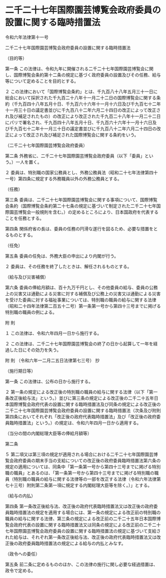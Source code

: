 # 二千二十七年国際園芸博覧会政府委員の設置に関する臨時措置法

令和六年法律第十一号

二千二十七年国際園芸博覧会政府委員の設置に関する臨時措置法

（目的等）

第一条 この法律は、令和九年に開催される二千二十七年国際園芸博覧会に関し、国際博覧会条約第十二条の規定に基づく政府委員の設置及びその任務、給与等について定めることを目的とする。

２ この法律において「国際博覧会条約」とは、千九百八十八年五月三十一日に総会において採択された千九百二十八年十一月二十二日の国際博覧会に関する条約（千九百四十八年五月十日、千九百六十六年十一月十六日及び千九百七十二年十一月三十日の議定書並びに千九百八十二年六月二十四日の改正によって改正され及び補足されたもの）の改正により改正された千九百二十八年十一月二十二日にパリで署名され、千九百四十八年五月十日、千九百六十六年十一月十六日及び千九百七十二年十一月三十日の議定書並びに千九百八十二年六月二十四日の改正によって改正され及び補足された国際博覧会に関する条約をいう。

（二千二十七年国際園芸博覧会政府委員）

第二条 外務省に、二千二十七年国際園芸博覧会政府委員（以下「委員」という。）一人を置く。

２ 委員は、特別職の国家公務員とし、外務公務員法（昭和二十七年法律第四十一号）第四条に規定する外務職員以外の外務公務員とする。

（任務）

第三条 委員は、二千二十七年国際園芸博覧会に関する事項について、国際博覧会条約（国際博覧会条約第二十七条の規定に基づいて制定された二千二十七年国際園芸博覧会一般規則を含む。）の定めるところにより、日本国政府を代表することを任務とする。

第四条 関係府省の長は、委員の任務の円滑な遂行を図るため、必要な措置をとるものとする。

（任免）

第五条 委員の任免は、外務大臣の申出により内閣が行う。

２ 委員は、その任務を終了したときは、解任されるものとする。

（給与及び災害補償）

第六条 委員の俸給月額は、百十九万千円とし、その他委員の給与、委員の公務上の災害又は通勤による災害に対する補償及び公務上の災害又は通勤による災害を受けた委員に対する福祉事業については、特別職の職員の給与に関する法律（昭和二十四年法律第二百五十二号）第一条第一号から第四十三号までに掲げる特別職の職員の例による。

附 則

１ この法律は、令和六年四月一日から施行する。

２ この法律は、二千二十七年国際園芸博覧会の終了の日から起算して一年を経過した日にその効力を失う。

附 則 （令和六年一二月二五日法律第七三号） 抄

（施行期日等）

第一条 この法律は、公布の日から施行する。

２ 第一条の規定による改正後の特別職の職員の給与に関する法律（以下「第一条改正後給与法」という。）並びに第三条の規定による改正後の二千二十五年日本国際博覧会政府代表の設置に関する臨時措置法及び同条の規定による改正後の二千二十七年国際園芸博覧会政府委員の設置に関する臨時措置法（次条及び附則第四条においてそれぞれ「改正後の政府代表臨時措置法」及び「改正後の政府委員臨時措置法」という。）の規定は、令和六年四月一日から適用する。

（当分の間の内閣総理大臣等の俸給月額等）

第二条

５ 第二項又は第三項の規定が適用される場合における二千二十七年国際園芸博覧会政府委員の期末手当の支給についての改正後の政府委員臨時措置法第六条の規定の適用については、同条中「第一条第一号から第四十三号までに掲げる特別職の職員」とあるのは、「第一条第一号から第四十三号までに掲げる特別職の職員（特別職の職員の給与に関する法律等の一部を改正する法律（令和六年法律第七十三号）附則第二条第一項に規定する内閣総理大臣等を除く。）」とする。

（給与の内払）

第四条 第一条改正後給与法、改正後の政府代表臨時措置法又は改正後の政府委員臨時措置法の規定を適用する場合には、第一条の規定による改正前の特別職の職員の給与に関する法律、第三条の規定による改正前の二千二十五年日本国際博覧会政府代表の設置に関する臨時措置法又は同条の規定による改正前の二千二十七年国際園芸博覧会政府委員の設置に関する臨時措置法の規定に基づいて支給された給与は、それぞれ第一条改正後給与法、改正後の政府代表臨時措置法又は改正後の政府委員臨時措置法の規定による給与の内払とみなす。

（政令への委任）

第五条 前二条に定めるもののほか、この法律の施行に関し必要な経過措置は、政令で定める。
